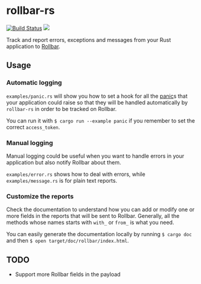 # rollbar-rs
[![Build Status](https://travis-ci.org/benashford/rs-es.svg?branch=master)](https://travis-ci.org/benashford/rs-es)
[![](https://meritbadge.herokuapp.com/rollbar)](https://crates.io/crates/rollbar)

Track and report errors, exceptions and messages from your Rust application to [Rollbar](https://rollbar.com/).

## Usage

### Automatic logging
`examples/panic.rs` will show you how to set a hook for all the
[panic](https://doc.rust-lang.org/std/panic/fn.set_hook.html)s that your application could raise
so that they will be handled automatically by `rollbar-rs` in order to be tracked on Rollbar.

You can run it with `$ cargo run --example panic` if you remember to set the correct `access_token`.

### Manual logging
Manual logging could be useful when you want to handle errors in your application but also notify Rollbar about them.

`examples/error.rs` shows how to deal with errors, while `examples/message.rs` is for plain text reports.

### Customize the reports
Check the documentation to understand how you can add or modify one or more fields in the reports that will be
sent to Rollbar. Generally, all the methods whose names starts with `with_` or `from_` is what you need.

You can easily generate the documentation locally by running `$ cargo doc` and then `$ open target/doc/rollbar/index.html`.

## TODO
- Support more Rollbar fields in the payload
